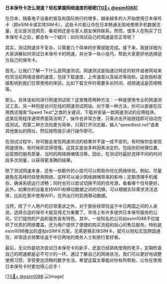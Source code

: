 **日本保号卡怎么测速？轻松掌握网络速度的秘密[[TG💪+ @esim1088](https://t.me/s/esim1088)]**

在日本，随着电子设备的普及和国际旅行的增多，越来越多的人开始使用日本保号卡（即eSIM卡或实体SIM卡）。这些卡片能让你在日本畅通无阻地使用手机数据流量，无论是浏览网页、看视频还是与家人朋友保持联系。然而，很多人在购买了日本保号卡之后，都会有一个疑问：如何测试自己的网速是否正常呢？

其实，测试网速并不复杂，只需要几个简单的步骤就能完成。接下来，我就详细为大家讲解如何测试日本保号卡的网速，并分享一些小技巧，帮助大家更好地选择适合自己的保号卡。

首先，让我们了解一下什么是网速测试。网速测试是指通过特定的软件或者网站来检测当前网络连接的速度，包括下载速度、上传速度以及延迟等指标。这些指标直接影响到我们日常使用的体验，比如下载文件时需要多长时间、视频通话是否顺畅等。

那么，具体该如何进行网速测试呢？这里推荐两种方法：一种是使用专业的网速测试工具，另一种则是访问在线的网速测试网站。对于第一种方法，你可以直接在应用商店搜索“Speed Test”之类的关键词，下载并安装一款网速测试的应用程序。这类应用程序通常界面简洁明了，操作也非常方便，只需点击开始按钮即可自动完成测试。而第二种方法则更为简单，只需打开浏览器，输入“speedtest.net”或者其他类似的网址，然后按照提示进行操作即可。

在测试过程中，你可能会发现网速测试的结果并不是一成不变的。有时候你会发现网速很快，有时候却显得很慢。这其实是由多种因素决定的，包括你的地理位置、运营商的服务质量、当时的网络拥堵情况等。因此，在测试时最好选择不同的时间段多次测量，以获得更准确的结果。

除了测试网速本身，还有一些额外的小技巧可以帮助你优化网络体验。例如，尽量避免在高峰时段使用网络，这样可以减少网络拥堵带来的影响；定期清理手机缓存，确保系统运行流畅；同时也可以尝试切换不同的信号源，看看哪个信号更好。此外，如果你的设备支持WiFi和移动数据之间的切换，可以根据实际需求灵活选择，比如在家中使用WiFi，在外出行时启用移动数据。

当然，除了个人用户的日常需求之外，对于那些经常往返于中日两国之间的人来说，选择合适的保号卡就显得尤为重要了。市场上有许多提供日本保号服务的公司，它们提供的产品和服务各有特色。其中，一些知名的公司如esim1088不仅提供了优质的网络覆盖，还为用户提供了便捷的购买流程和贴心的售后服务。特别是esim1088推出的虚拟eSIM卡方案，无需更换实体SIM卡，就可以轻松实现跨国通信，非常适合频繁往返于中日两地的商务人士和旅行爱好者。

最后，无论你是初次尝试日本保号卡的新手，还是已经熟练使用的老手，定期检查自己的网速都是必不可少的一环。通过了解自己的网络状况，我们可以更好地调整使用习惯，享受更加流畅的数字生活。希望这篇文章能对你有所帮助，让你在使用日本保号卡时更加得心应手！

[[TG💪+ @esim1088](https://t.me/s/esim1088) ![Image](https://i.postimg.cc/4NQfJmqS/Snipaste-2025-05-13-00-14-12.png)]
